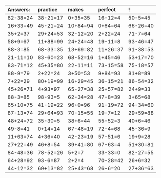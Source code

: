 | Answers: | practice | makes | perfect | ! |
| :--- | :--- | :--- | :--- | :--- |
| 62-38=24 | 38-21=17 | 0+35=35 | 16-12=4 | 50-5=45 | 
| 16+33=49 | 45-21=24 | 10+84=94 | 0+64=64 | 66-26=40 | 
| 35+2=37 | 29+24=53 | 32-12=20 | 2+22=24 | 71-7=64 | 
| 58+9=67 | 11+88=99 | 24+24=48 | 19-11=8 | 93-46=47 | 
| 88-3=85 | 68-33=35 | 13+69=82 | 11+26=37 | 91-38=53 | 
| 21-11=10 | 83-60=23 | 68-52=16 | 1+45=46 | 53+17=70 | 
| 83-71=12 | 45+35=80 | 22-11=11 | 73-15=58 | 75-18=57 | 
| 88-9=79 | 2+22=24 | 3+50=53 | 9+84=93 | 81+8=89 | 
| 7+22=29 | 80+19=99 | 16+29=45 | 36-15=21 | 86-54=32 | 
| 45+26=71 | 4+93=97 | 65-27=38 | 25+57=82 | 24+9=33 | 
| 88-3=85 | 98-93=5 | 62-34=28 | 47-8=39 | 3+65=68 | 
| 65+10=75 | 41-19=22 | 96+0=96 | 91-19=72 | 94-34=60 | 
| 87-13=74 | 29+64=93 | 70-15=55 | 19-7=12 | 29+59=88 | 
| 48+24=72 | 35-30=5 | 38+6=44 | 55-52=3 | 40+6=46 | 
| 49-8=41 | 0+14=14 | 67-48=19 | 72-4=68 | 45-36=9 | 
| 11+63=74 | 4+36=40 | 42-23=19 | 57-51=6 | 19+9=28 | 
| 27+22=49 | 46+8=54 | 39+41=80 | 67-63=4 | 51+30=81 | 
| 84-48=36 | 78-52=26 | 5+2=7 | 33-33=0 | 82-27=55 | 
| 64+28=92 | 93-6=87 | 2+2=4 | 70-28=42 | 26+6=32 | 
| 44-12=32 | 69+13=82 | 25+43=68 | 26-6=20 | 27+36=63 | 
